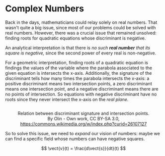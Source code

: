 # Complex Numbers

Back in the days, mathematicians could relay solely on real numbers. That wasn't quite a big issue, since most of our problems could be solved with real numbers. However, there was a crucial issue that remained unsolved: finding roots for quadratic equations whose discriminant is negative.

An analytical interpretation is that there is _no such **real number** that its square is negative,_ since the second power of every real is non-negative.

For a geometric interpretation, finding roots of a quadratic equation is findings the values of the variable where the parabola associated to the given equation is intersects the x-axis. Additionally, the signature of the discriminant tells how many times the parabola intersects the x-axis: a positive discriminant means two intersection points, a zero discriminant means one intersection point, and a negative discriminant means there are no points of intersection. So equations with negative discriminant have no roots since they never intersect the x-axis on the _real plane._

<div align="center"><figure><img src="https://upload.wikimedia.org/wikipedia/commons/3/35/Quadratic_eq_discriminant.svg" alt=""><figcaption><p>Relation between discriminant signature and intersection points.<br>By Olin - Own work, CC BY-SA 3.0, <a href="https://commons.wikimedia.org/w/index.php?curid=26107127">https://commons.wikimedia.org/w/index.php?curid=26107127</a></p></figcaption></figure></div>

So to solve this issue, we need to _expand_ our vision of numbers: maybe we can find a specific field whose numbers can have negative squares.

$$
\vect{v}(t) = \frac{d\vect{s}}{dt}(t)
$$